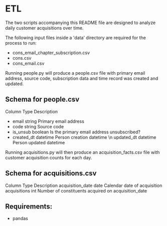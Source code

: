 # ETL

The two scripts accompanying this README file are designed to analyze 
daily customer acquisitions over time. 

The following input files inside a 'data' directory are required for the
process to run:
- cons_email_chapter_subscription.csv 
- cons.csv
- cons_email.csv

Running people.py will produce a people.csv file with primary email 
address, source code, subscription data and time record was created 
and updated.

## Schema for people.csv
Column		          Type		    Description
- email		            string		  Primary email address
- code		            string		  Source code
- is_unsub	          boolean		  Is the primary email address unsubscribed?
- created_dt	        datetime	  Person creation datetime
\n updated_dt	        datetime	  Person updated datetime

Running acquisitions.py will then produce an acquisition_facts.csv file 
with customer acquisition counts for each day. 

## Schema for acquisitions.csv
Column			        Type		  Description
acquisition_date	  date		  Calendar date of acquisition
acquisitions		    int		    Number of constituents acquired on acquisition_date


## Requirements:
- pandas

